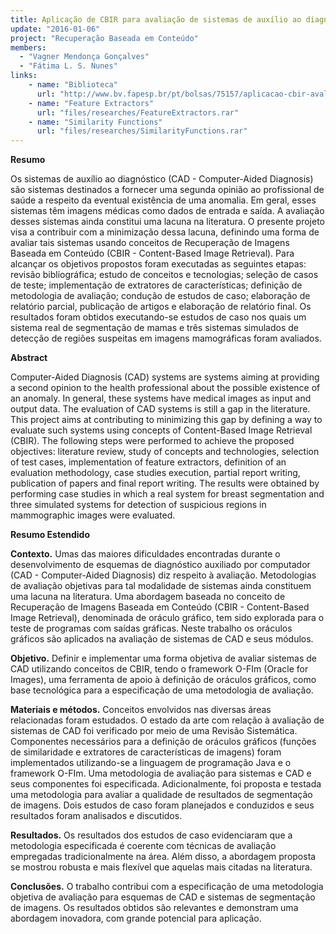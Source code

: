 ```yaml
---
title: Aplicação de CBIR para avaliação de sistemas de auxílio ao diagnóstico
update: "2016-01-06"
project: "Recuperação Baseada em Conteúdo"
members:
  - "Vagner Mendonça Gonçalves"
  - "Fátima L. S. Nunes"
links:
    - name: "Biblioteca"
      url: "http://www.bv.fapesp.br/pt/bolsas/75157/aplicacao-cbir-avaliacao-sistemas-auxilio/"
    - name: "Feature Extractors"
      url: "files/researches/FeatureExtractors.rar"
    - name: "Similarity Functions"
      url: "files/researches/SimilarityFunctions.rar"
---
```


**Resumo**


Os sistemas de auxílio ao diagnóstico (CAD - Computer-Aided Diagnosis) são sistemas destinados a fornecer uma segunda opinião ao profissional de saúde a respeito da eventual existência de uma anomalia. Em geral, esses sistemas têm imagens médicas como dados de entrada e saída. A avaliação desses sistemas ainda constitui uma lacuna na literatura. O presente projeto visa a contribuir com a minimização dessa lacuna, definindo uma forma de avaliar tais sistemas usando conceitos de Recuperação de Imagens Baseada em Conteúdo (CBIR - Content-Based Image Retrieval). Para alcançar os objetivos propostos foram executadas as seguintes etapas: revisão bibliográfica; estudo de conceitos e tecnologias; seleção de casos de teste; implementação de extratores de características; definição de metodologia de avaliação; condução de estudos de caso; elaboração de relatório parcial, publicação de artigos e elaboração de relatório final. Os resultados foram obtidos executando-se estudos de caso nos quais um sistema real de segmentação de mamas e três sistemas simulados de detecção de regiões suspeitas em imagens mamográficas foram avaliados.


**Abstract**


Computer-Aided Diagnosis (CAD) systems are systems aiming at providing a second opinion to the health professional about the possible existence of an anomaly. In general, these systems have medical images as input and output data. The evaluation of CAD systems is still a gap in the literature. This project aims at contributing to minimizing this gap by defining a way to evaluate such systems using concepts of Content-Based Image Retrieval (CBIR). The following steps were performed to achieve the proposed objectives: literature review, study of concepts and technologies, selection of test cases, implementation of feature extractors, definition of an evaluation methodology, case studies execution, partial report writing, publication of papers and final report writing. The results were obtained by performing case studies in which a real system for breast segmentation and three simulated systems for detection of suspicious regions in mammographic images were evaluated.


**Resumo Estendido**



**Contexto.**
 Umas das maiores dificuldades encontradas durante o desenvolvimento de esquemas de diagnóstico auxiliado por computador (CAD - Computer-Aided Diagnosis) diz respeito à avaliação. Metodologias de avaliação objetivas para tal modalidade de sistemas ainda constituem uma lacuna na literatura. Uma abordagem baseada no conceito de Recuperação de Imagens Baseada em Conteúdo (CBIR - Content-Based Image Retrieval), denominada de oráculo gráfico, tem sido explorada para o teste de programas com saídas gráficas. Neste trabalho os oráculos gráficos são aplicados na avaliação de sistemas de CAD e seus módulos.


**Objetivo.**
 Definir e implementar uma forma objetiva de avaliar sistemas de CAD utilizando conceitos de CBIR, tendo o framework O-FIm (Oracle for Images), uma ferramenta de apoio à definição de oráculos gráficos, como base tecnológica para a especificação de uma metodologia de avaliação.


**Materiais e métodos.**
 Conceitos envolvidos nas diversas áreas relacionadas foram estudados. O estado da arte com relação à avaliação de sistemas de CAD foi verificado por meio de uma Revisão Sistemática. Componentes necessários para a definição de oráculos gráficos (funções de similaridade e extratores de características de imagens) foram implementados utilizando-se a linguagem de programação Java e o framework O-FIm. Uma metodologia de avaliação para sistemas e CAD e seus componentes foi especificada. Adicionalmente, foi proposta e testada uma metodologia para avaliar a qualidade de resultados de segmentação de imagens. Dois estudos de caso foram planejados e conduzidos e seus resultados foram analisados e discutidos.


**Resultados.**
 Os resultados dos estudos de caso evidenciaram que a metodologia especificada é coerente com técnicas de avaliação empregadas tradicionalmente na área. Além disso, a abordagem proposta se mostrou robusta e mais flexível que aquelas mais citadas na literatura.


**Conclusões.**
 O trabalho contribui com a especificação de uma metodologia objetiva de avaliação para esquemas de CAD e sistemas de segmentação de imagens. Os resultados obtidos são relevantes e demonstram uma abordagem inovadora, com grande potencial para aplicação.

